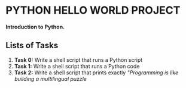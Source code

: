 # PYTHON HELLO WORLD PROJECT
**Introduction to Python.**

## Lists of Tasks
1. **Task 0:** Write a shell script that runs a Python script
2. **Task 1:** Write a shell script that runs a Python code
3. **Task 2:** Write a shell script that prints exactly *"Programming is like building a multilingual puzzle*
